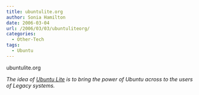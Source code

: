 ```yaml
---
title: ubuntulite.org
author: Sonia Hamilton
date: 2006-03-04
url: /2006/03/03/ubuntuliteorg/
categories:
  - Other-Tech
tags:
  - Ubuntu
---
```

ubuntulite.org
<!--more-->
*The idea of [Ubuntu Lite][1] is to bring the power of Ubuntu across to the users of Legacy systems.*

 [1]: http://www.ubuntulite.org
